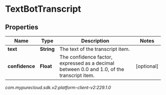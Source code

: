 # TextBotTranscript


## Properties

| Name | Type | Description | Notes |
| ------------ | ------------- | ------------- | ------------- |
| **text** | **String** | The text of the transcript item. |  |
| **confidence** | **Float** | The confidence factor, expressed as a decimal between 0.0 and 1.0, of the transcript item. |  [optional] |




_com.mypurecloud.sdk.v2:platform-client-v2:229.1.0_
